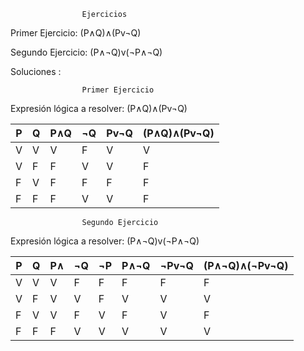 
                    Ejercicios 



Primer Ejercicio: (P∧Q)∧(Pv¬Q)


Segundo Ejercicio: (P∧¬Q)v(¬P∧¬Q)

Soluciones :


                    Primer Ejercicio


Expresión lógica a resolver: (P∧Q)∧(Pv¬Q)


| P | Q | P∧Q | ¬Q  | Pv¬Q | (P∧Q)∧(Pv¬Q)  |
|---|---|-----|-----|------|---------------|
| V | V |  V  |  F  |  V   |      V        |
| V | F |  F  |  V  |  V   |      F        |
| F | V |  F  |  F  |  F   |      F        |
| F | F |  F  |  V  |  V   |      F        |



                    Segundo Ejercicio


Expresión lógica a resolver: (P∧¬Q)v(¬P∧¬Q)


| P | Q | P∧  | ¬Q  | ¬P  | P∧¬Q |¬Pv¬Q |(P∧¬Q)∧(¬Pv¬Q) |
|---|---|-----|-----|-----|------|------|---------------|
| V | V |  V  |  F  |  F  |   F  |  F   |        F      |
| V | F |  V  |  V  |  F  |   V  |  V   |        V      |
| F | V |  V  |  F  |  V  |   F  |  V   |        F      |
| F | F |  F  |  V  |  V  |   V  |  V   |        V      |



